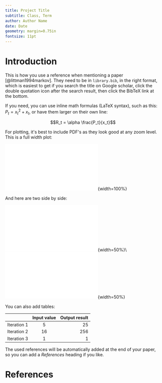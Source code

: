 ```yaml
---
title: Project Title
subtitle: Class, Term
author: Author Name
date: Date
geometry: margin=0.75in
fontsize: 11pt
---
```


# Introduction

This is how you use a reference when mentioning a paper [@littman1994markov]. They need to be in `library.bib`, in the right format, which is easiest to get if you search the title on Google scholar, click the double quotation icon after the search result, then click the BibTeX link at the bottom.

If you need, you can use inline math formulas (LaTeX syntax), such as this: $P_t = x_t^2 + x_t$, or have them larger on their own line:

$$R_t = \alpha \frac{P_t}{x_t}$$

For plotting, it's best to include PDF's as they look good at any zoom level. This is a full width plot:

![](../plots/experiment_1.pdf){width=100%}

And here are two side by side:

![](../plots/experiment_2.pdf){width=50%}\ ![](../plots/experiment_2.pdf){width=50%}

You can also add tables:

|             | Input value | Output result |
| ----------- | :---------: | ------------: |
| Iteration 1 |      5      |            25 |
| Iteration 2 |     16      |           256 |
| Iteration 3 |      1      |             1 |

<!---
The colons indicate alignment (`|---|` means left, `|---:|` means right, and `|:---:|` center).
-->

The used references will be automatically added at the end of your paper, so you can add a _References_ heading if you like.

# References
